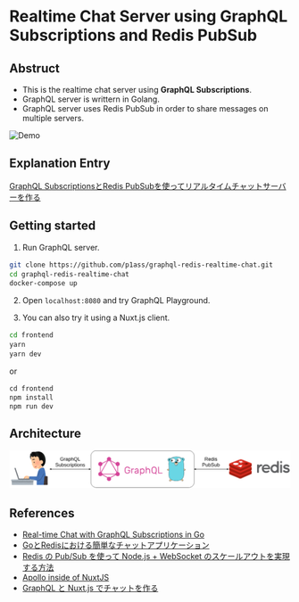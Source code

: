 # Realtime Chat Server using GraphQL Subscriptions and Redis PubSub


## Abstruct
- This is the realtime chat server using **GraphQL Subscriptions**.
- GraphQL server is writtern in Golang.
- GraphQL server uses Redis PubSub in order to share messages on  multiple servers. 

![Demo](./images/demo.gif)

## Explanation Entry
[GraphQL SubscriptionsとRedis PubSubを使ってリアルタイムチャットサーバーを作る](https://qiita.com/p1ass/items/462209fe73ece1238d85)

## Getting started
1. Run GraphQL server.
```bash
git clone https://github.com/p1ass/graphql-redis-realtime-chat.git
cd graphql-redis-realtime-chat
docker-compose up
```

2. Open `localhost:8080` and try GraphQL Playground.

3. You can also try it using a Nuxt.js client.
```bash
cd frontend
yarn
yarn dev
```
or
```
cd frontend
npm install
npm run dev
```

## Architecture
![Architecture](./images/architecture_image.png)


## References
- [Real-time Chat with GraphQL Subscriptions in Go](https://outcrawl.com/go-graphql-realtime-chat)
- [GoとRedisにおける簡単なチャットアプリケーション](https://medium.com/eureka-engineering/go-redis-application-28c8c793a652)
- [Redis の Pub/Sub を使って Node.js + WebSocket のスケールアウトを実現する方法](https://blog.dakatsuka.jp/2011/06/19/nodejs-redis-pubsub.html)
- [Apollo inside of NuxtJS](https://github.com/nuxt-community/apollo-module)
- [GraphQL と Nuxt.js でチャットを作る](https://www.aintek.xyz/posts/graphql-nuxt)